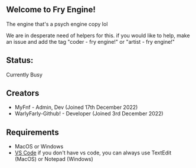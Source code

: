 ## Welcome to Fry Engine!

The engine that's a psych engine copy lol

We are in desperate need of helpers for this. if you would like to help, make an issue and add the tag "coder - fry engine!" or "artist - fry engine!"

## Status:

Currently Busy

## Creators

* MyFnf - Admin, Dev (Joined 17th December 2022)
* WarlyFarly-Github! - Developer (Joined 3rd December 2022)

## Requirements

* MacOS or Windows
* [VS Code](https://code.visualstudio.com/Download)
if you don't have vs code, you can always use TextEdit (MacOS) or Notepad (Windows)
